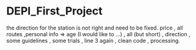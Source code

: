 # DEPI_First_Project

the direction for the station is not right and need to be fixed.
price , all routes ,personal info => age (I would like to ...) , all (but short) , direction , some guidelines , some trials , line 3 again , clean code , processing.
